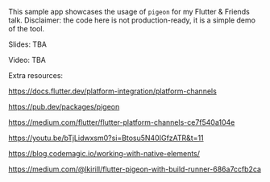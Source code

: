 This sample app showcases the usage of `pigeon` for my Flutter & Friends talk.
Disclaimer: the code here is not production-ready, it is a simple demo of the tool.

Slides: TBA

Video: TBA


Extra resources:


https://docs.flutter.dev/platform-integration/platform-channels

https://pub.dev/packages/pigeon

https://medium.com/flutter/flutter-platform-channels-ce7f540a104e

https://youtu.be/bTjLidwxsm0?si=Btosu5N40IGfzATR&t=11

https://blog.codemagic.io/working-with-native-elements/

https://medium.com/@lkirill/flutter-pigeon-with-build-runner-686a7ccfb2ca

